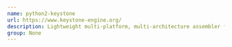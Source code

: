 ```yaml
---
name: python2-keystone
url: https://www.keystone-engine.org/
description: Lightweight multi-platform, multi-architecture assembler framework.
group: None
---
```

